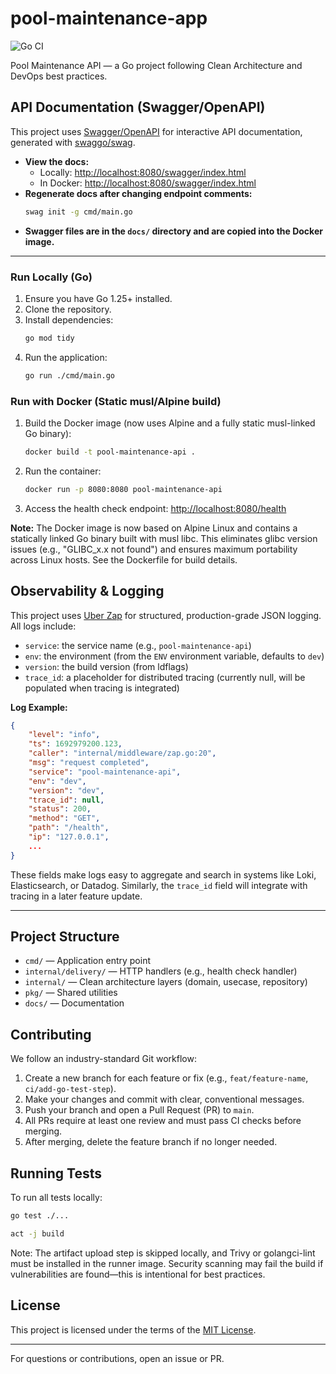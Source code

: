 # pool-maintenance-app

![Go CI](https://github.com/mgmacri/pool-maintenance-app/actions/workflows/go-ci.yml/badge.svg)

Pool Maintenance API — a Go project following Clean Architecture and DevOps best practices.



## API Documentation (Swagger/OpenAPI)

This project uses [Swagger/OpenAPI](https://swagger.io/) for interactive API documentation, generated with [swaggo/swag](https://github.com/swaggo/swag).

- **View the docs:**
	- Locally: [http://localhost:8080/swagger/index.html](http://localhost:8080/swagger/index.html)
	- In Docker: [http://localhost:8080/swagger/index.html](http://localhost:8080/swagger/index.html)
- **Regenerate docs after changing endpoint comments:**
	```sh
	swag init -g cmd/main.go
	```
- **Swagger files are in the `docs/` directory and are copied into the Docker image.**

---

### Run Locally (Go)
1. Ensure you have Go 1.25+ installed.
2. Clone the repository.
3. Install dependencies:
	```sh
	go mod tidy
	```
4. Run the application:
	```sh
	go run ./cmd/main.go
	```


### Run with Docker (Static musl/Alpine build)
1. Build the Docker image (now uses Alpine and a fully static musl-linked Go binary):
	```sh
	docker build -t pool-maintenance-api .
	```
2. Run the container:
	```sh
	docker run -p 8080:8080 pool-maintenance-api
	```
3. Access the health check endpoint:
	[http://localhost:8080/health](http://localhost:8080/health)

**Note:** The Docker image is now based on Alpine Linux and contains a statically linked Go binary built with musl libc. This eliminates glibc version issues (e.g., "GLIBC_x.x not found") and ensures maximum portability across Linux hosts. See the Dockerfile for build details.




## Observability & Logging

This project uses [Uber Zap](https://github.com/uber-go/zap) for structured, production-grade JSON logging. All logs include:

- `service`: the service name (e.g., `pool-maintenance-api`)
- `env`: the environment (from the `ENV` environment variable, defaults to `dev`)
- `version`: the build version (from ldflags)
- `trace_id`: a placeholder for distributed tracing (currently null, will be populated when tracing is integrated)

**Log Example:**
```json
{
	"level": "info",
	"ts": 1692979200.123,
	"caller": "internal/middleware/zap.go:20",
	"msg": "request completed",
	"service": "pool-maintenance-api",
	"env": "dev",
	"version": "dev",
	"trace_id": null,
	"status": 200,
	"method": "GET",
	"path": "/health",
	"ip": "127.0.0.1",
	...
}
```

These fields make logs easy to aggregate and search in systems like Loki, Elasticsearch, or Datadog. Similarly, the `trace_id` field will integrate with tracing in a later feature update. 

---
## Project Structure

- `cmd/` — Application entry point
- `internal/delivery/` — HTTP handlers (e.g., health check handler)
- `internal/` — Clean architecture layers (domain, usecase, repository)
- `pkg/` — Shared utilities
- `docs/` — Documentation


## Contributing

We follow an industry-standard Git workflow:

1. Create a new branch for each feature or fix (e.g., `feat/feature-name`, `ci/add-go-test-step`).
2. Make your changes and commit with clear, conventional messages.
3. Push your branch and open a Pull Request (PR) to `main`.
4. All PRs require at least one review and must pass CI checks before merging.
5. After merging, delete the feature branch if no longer needed.

## Running Tests

To run all tests locally:
```sh
go test ./...
```



```sh
act -j build
```

Note: The artifact upload step is skipped locally, and Trivy or golangci-lint must be installed in the runner image. Security scanning may fail the build if vulnerabilities are found—this is intentional for best practices.



## License

This project is licensed under the terms of the [MIT License](LICENSE).

---
For questions or contributions, open an issue or PR.
